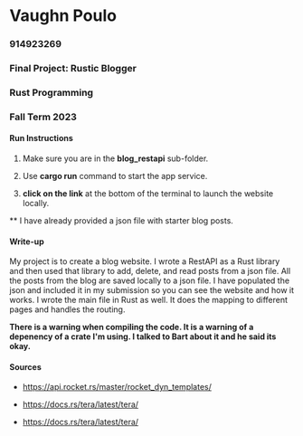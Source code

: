 # Vaughn Poulo

### 914923269

### Final Project: Rustic Blogger

### Rust Programming

### Fall Term 2023

#### Run Instructions

1. Make sure you are in the **blog_restapi** sub-folder.

2. Use **cargo run** command to start the app service.

3. **click on the link** at the bottom of the terminal to launch the website locally.

** I have already provided a json file with starter blog posts.

#### Write-up

<p> My project is to create a blog website. I wrote a RestAPI as a Rust library and then used that library to add, delete, and read posts from a json file. All the posts from the blog are saved locally to a json file. I have populated the json and included it in my submission so you can see the website and how it works. I wrote the main file in Rust as well. It does the mapping to different pages and handles the routing. </p>

**There is a warning when compiling the code. It is a warning of a depenency of a crate I'm using. I talked to Bart about it and he said its okay.**

#### Sources

- https://api.rocket.rs/master/rocket_dyn_templates/

- https://docs.rs/tera/latest/tera/

- https://docs.rs/tera/latest/tera/
